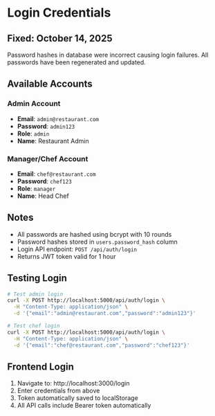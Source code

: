 # Login Credentials

## Fixed: October 14, 2025

Password hashes in database were incorrect causing login failures.
All passwords have been regenerated and updated.

## Available Accounts

### Admin Account
- **Email**: `admin@restaurant.com`
- **Password**: `admin123`
- **Role**: `admin`
- **Name**: Restaurant Admin

### Manager/Chef Account
- **Email**: `chef@restaurant.com`
- **Password**: `chef123`
- **Role**: `manager`
- **Name**: Head Chef

## Notes

- All passwords are hashed using bcrypt with 10 rounds
- Password hashes stored in `users.password_hash` column
- Login API endpoint: `POST /api/auth/login`
- Returns JWT token valid for 1 hour

## Testing Login

```bash
# Test admin login
curl -X POST http://localhost:5000/api/auth/login \
  -H "Content-Type: application/json" \
  -d '{"email":"admin@restaurant.com","password":"admin123"}'

# Test chef login
curl -X POST http://localhost:5000/api/auth/login \
  -H "Content-Type: application/json" \
  -d '{"email":"chef@restaurant.com","password":"chef123"}'
```

## Frontend Login

1. Navigate to: http://localhost:3000/login
2. Enter credentials from above
3. Token automatically saved to localStorage
4. All API calls include Bearer token automatically
